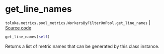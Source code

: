 # get_line_names
`toloka.metrics.pool_metrics.WorkersByFilterOnPool.get_line_names` | [Source code](https://github.com/Toloka/toloka-kit/blob/v1.1.2/src/metrics/pool_metrics.py#L402)

```python
get_line_names(self)
```

Returns a list of metric names that can be generated by this class instance.

